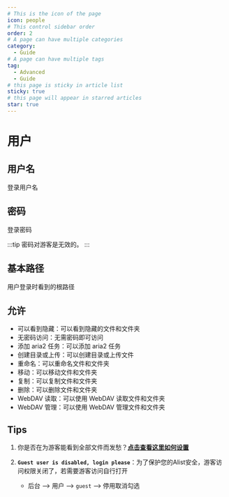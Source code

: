 ```yaml
---
# This is the icon of the page
icon: people
# This control sidebar order
order: 2
# A page can have multiple categories
category:
  - Guide
# A page can have multiple tags
tag:
  - Advanced
  - Guide
# this page is sticky in article list
sticky: true
# this page will appear in starred articles
star: true
---
```


# 用户

## 用户名

登录用户名

## 密码

登录密码

:::tip
密码对游客是无效的。
:::

## 基本路径

用户登录时看到的根路径

## 允许

- 可以看到隐藏：可以看到隐藏的文件和文件夹
- 无密码访问：无需密码即可访问
- 添加 aria2 任务：可以添加 aria2 任务
- 创建目录或上传：可以创建目录或上传文件
- 重命名：可以重命名文件和文件夹
- 移动：可以移动文件和文件夹
- 复制：可以复制文件和文件夹
- 删除：可以删除文件和文件夹
- WebDAV 读取：可以使用 WebDAV 读取文件和文件夹
- WebDAV 管理：可以使用 WebDAV 管理文件和文件夹

## Tips

1. 你是否在为游客能看到全部文件而发愁？[**点击查看这里如何设置**](../../faq/why.md#%E6%83%B3%E8%AE%A9%E6%B8%B8%E5%AE%A2%E7%99%BB%E5%BD%95%E5%90%8E%E6%89%8D%E8%83%BD%E7%9C%8B%E5%88%B0%E5%86%85%E5%AE%B9%E6%80%8E%E4%B9%88%E8%AE%BE%E7%BD%AE)

2. **`Guest user is disabled, login please`**：为了保护您的Alist安全，游客访问权限关闭了，若需要游客访问自行打开
   - 后台 --> 用户 --> `guest` --> 停用取消勾选